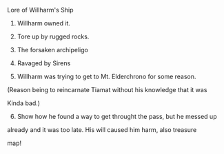 Lore of Willharm's Ship



1. Willharm owned it.



2. Tore up by rugged rocks.



3. The forsaken archipeligo



4. Ravaged by Sirens



5. Willharm was trying to get to Mt. Elderchrono for some reason.


(Reason being to reincarnate Tiamat without his knowledge that it was

Kinda bad.)



6. Show how he found a way to get throught the pass, but he messed up

already and it was too late. His will caused him harm, also treasure

map!

